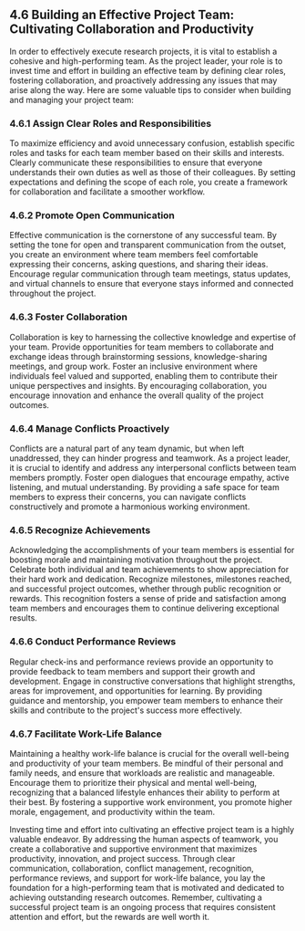 ## 4.6 Building an Effective Project Team: Cultivating Collaboration and Productivity

In order to effectively execute research projects, it is vital to establish a cohesive and high-performing team. As the project leader, your role is to invest time and effort in building an effective team by defining clear roles, fostering collaboration, and proactively addressing any issues that may arise along the way. Here are some valuable tips to consider when building and managing your project team:

### 4.6.1 Assign Clear Roles and Responsibilities

To maximize efficiency and avoid unnecessary confusion, establish specific roles and tasks for each team member based on their skills and interests. Clearly communicate these responsibilities to ensure that everyone understands their own duties as well as those of their colleagues. By setting expectations and defining the scope of each role, you create a framework for collaboration and facilitate a smoother workflow.

### 4.6.2 Promote Open Communication

Effective communication is the cornerstone of any successful team. By setting the tone for open and transparent communication from the outset, you create an environment where team members feel comfortable expressing their concerns, asking questions, and sharing their ideas. Encourage regular communication through team meetings, status updates, and virtual channels to ensure that everyone stays informed and connected throughout the project.

### 4.6.3 Foster Collaboration

Collaboration is key to harnessing the collective knowledge and expertise of your team. Provide opportunities for team members to collaborate and exchange ideas through brainstorming sessions, knowledge-sharing meetings, and group work. Foster an inclusive environment where individuals feel valued and supported, enabling them to contribute their unique perspectives and insights. By encouraging collaboration, you encourage innovation and enhance the overall quality of the project outcomes.

### 4.6.4 Manage Conflicts Proactively

Conflicts are a natural part of any team dynamic, but when left unaddressed, they can hinder progress and teamwork. As a project leader, it is crucial to identify and address any interpersonal conflicts between team members promptly. Foster open dialogues that encourage empathy, active listening, and mutual understanding. By providing a safe space for team members to express their concerns, you can navigate conflicts constructively and promote a harmonious working environment.

### 4.6.5 Recognize Achievements

Acknowledging the accomplishments of your team members is essential for boosting morale and maintaining motivation throughout the project. Celebrate both individual and team achievements to show appreciation for their hard work and dedication. Recognize milestones, milestones reached, and successful project outcomes, whether through public recognition or rewards. This recognition fosters a sense of pride and satisfaction among team members and encourages them to continue delivering exceptional results.

### 4.6.6 Conduct Performance Reviews

Regular check-ins and performance reviews provide an opportunity to provide feedback to team members and support their growth and development. Engage in constructive conversations that highlight strengths, areas for improvement, and opportunities for learning. By providing guidance and mentorship, you empower team members to enhance their skills and contribute to the project's success more effectively.

### 4.6.7 Facilitate Work-Life Balance

Maintaining a healthy work-life balance is crucial for the overall well-being and productivity of your team members. Be mindful of their personal and family needs, and ensure that workloads are realistic and manageable. Encourage them to prioritize their physical and mental well-being, recognizing that a balanced lifestyle enhances their ability to perform at their best. By fostering a supportive work environment, you promote higher morale, engagement, and productivity within the team.

Investing time and effort into cultivating an effective project team is a highly valuable endeavor. By addressing the human aspects of teamwork, you create a collaborative and supportive environment that maximizes productivity, innovation, and project success. Through clear communication, collaboration, conflict management, recognition, performance reviews, and support for work-life balance, you lay the foundation for a high-performing team that is motivated and dedicated to achieving outstanding research outcomes. Remember, cultivating a successful project team is an ongoing process that requires consistent attention and effort, but the rewards are well worth it.